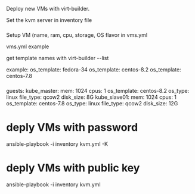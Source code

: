 Deploy new VMs with virt-builder.

Set the kvm server in inventory file

#####
Setup VM (name, ram, cpu, storage, OS flavor in vms.yml

vms.yml example


get template names with virt-builder --list

example:
os_template: fedora-34
os_template: centos-8.2
os_template: centos-7.8

###
guests:
  kube_master:
    mem: 1024
    cpus: 1
    os_template: centos-8.2
    os_type: linux
    file_type: qcow2
    disk_size: 8G
  kube_slave01:
    mem: 1024
    cpus: 1
    os_template: centos-7.8
    os_type: linux
    file_type: qcow2
    disk_size: 12G
###

# deply VMs with password
ansible-playbook -i inventory kvm.yml -K 


# deply VMs with public key
ansible-playbook -i inventory kvm.yml 


